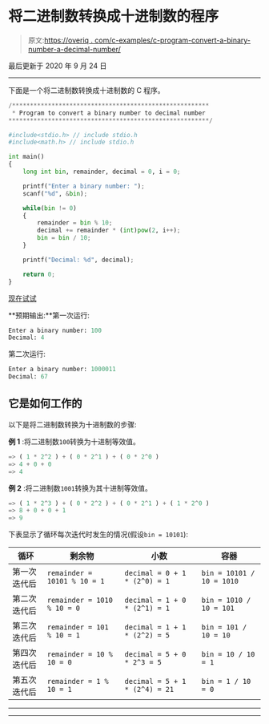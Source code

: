 # 将二进制数转换成十进制数的程序

> 原文:[https://overiq . com/c-examples/c-program-convert-a-binary-number-a-decimal-number/](https://overiq.com/c-examples/c-program-to-convert-a-binary-number-to-a-decimal-number/)

最后更新于 2020 年 9 月 24 日

* * *

下面是一个将二进制数转换成十进制数的 C 程序。

```py
/*******************************************************
 * Program to convert a binary number to decimal number
********************************************************/

#include<stdio.h> // include stdio.h
#include<math.h> // include stdio.h

int main()
{
    long int bin, remainder, decimal = 0, i = 0;       

    printf("Enter a binary number: ");
    scanf("%d", &bin);

    while(bin != 0)
    {
        remainder = bin % 10;
        decimal += remainder * (int)pow(2, i++);
        bin = bin / 10;        
    }

    printf("Decimal: %d", decimal);    

    return 0;
}

```

[现在试试](https://overiq.com/c-online-compiler/9g4/)

**预期输出:**第一次运行:

```py
Enter a binary number: 100
Decimal: 4

```

第二次运行:

```py
Enter a binary number: 1000011
Decimal: 67

```

## 它是如何工作的

以下是将二进制数转换为十进制数的步骤:

**例 1** :将二进制数`100`转换为十进制等效值。

```py
=> ( 1 * 2^2 ) + ( 0 * 2^1 ) + ( 0 * 2^0 )
=> 4 + 0 + 0
=> 4

```

**例 2** :将二进制数`1001`转换为其十进制等效值。

```py
=> ( 1 * 2^3 ) + ( 0 * 2^2 ) + ( 0 * 2^1 ) + ( 1 * 2^0 )
=> 8 + 0 + 0 + 1
=> 9

```

下表显示了循环每次迭代时发生的情况(假设`bin = 10101`):

| 循环 | 剩余物 | 小数 | 容器 |
| --- | --- | --- | --- |
| 第一次迭代后 | `remainder = 10101 % 10 = 1` | `decimal = 0 + 1 * (2^0) = 1` | `bin = 10101 / 10 = 1010` |
| 第二次迭代后 | `remainder = 1010 % 10 = 0` | `decimal = 1 + 0 * (2^1) = 1` | `bin = 1010 / 10 = 101` |
| 第三次迭代后 | `remainder = 101 % 10 = 1` | `decimal = 1 + 1 * (2^2) = 5` | `bin = 101 / 10 = 10` |
| 第四次迭代后 | `remainder = 10 % 10 = 0` | `decimal = 5 + 0 * 2^3 = 5` | `bin = 10 / 10 = 1` |
| 第五次迭代后 | `remainder = 1 % 10 = 1` | `decimal = 5 + 1 * (2^4) = 21` | `bin = 1 / 10 = 0` |

* * *

* * *